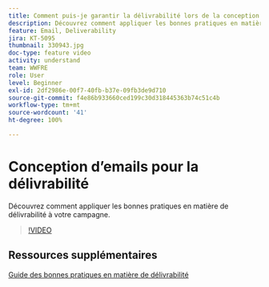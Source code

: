 ```yaml
---
title: Comment puis-je garantir la délivrabilité lors de la conception d’emails ?
description: Découvrez comment appliquer les bonnes pratiques en matière de délivrabilité.
feature: Email, Deliverability
jira: KT-5095
thumbnail: 330943.jpg
doc-type: feature video
activity: understand
team: WWFRE
role: User
level: Beginner
exl-id: 2df2986e-00f7-40fb-b37e-09fb3de9d710
source-git-commit: f4e86b933660ced199c30d318445363b74c51c4b
workflow-type: tm+mt
source-wordcount: '41'
ht-degree: 100%

---
```


# Conception d’emails pour la délivrabilité

Découvrez comment appliquer les bonnes pratiques en matière de délivrabilité à votre campagne.

>[!VIDEO](https://video.tv.adobe.com/v/330943?quality=12&learn=on)

## Ressources supplémentaires

[Guide des bonnes pratiques en matière de délivrabilité](https://experienceleague.adobe.com/docs/deliverability-learn/deliverability-best-practice-guide/introduction.html?lang=fr)

